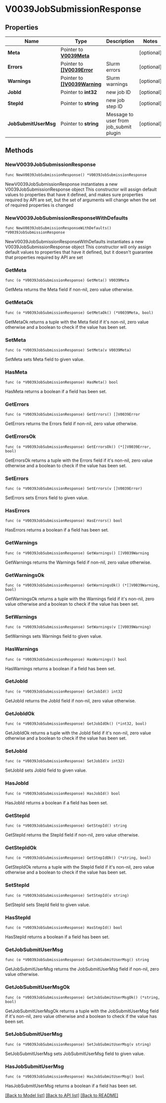 # V0039JobSubmissionResponse

## Properties

Name | Type | Description | Notes
------------ | ------------- | ------------- | -------------
**Meta** | Pointer to [**V0039Meta**](V0039Meta.md) |  | [optional] 
**Errors** | Pointer to [**[]V0039Error**](V0039Error.md) | Slurm errors | [optional] 
**Warnings** | Pointer to [**[]V0039Warning**](V0039Warning.md) | Slurm warnings | [optional] 
**JobId** | Pointer to **int32** | new job ID | [optional] 
**StepId** | Pointer to **string** | new job step ID | [optional] 
**JobSubmitUserMsg** | Pointer to **string** | Message to user from job_submit plugin | [optional] 

## Methods

### NewV0039JobSubmissionResponse

`func NewV0039JobSubmissionResponse() *V0039JobSubmissionResponse`

NewV0039JobSubmissionResponse instantiates a new V0039JobSubmissionResponse object
This constructor will assign default values to properties that have it defined,
and makes sure properties required by API are set, but the set of arguments
will change when the set of required properties is changed

### NewV0039JobSubmissionResponseWithDefaults

`func NewV0039JobSubmissionResponseWithDefaults() *V0039JobSubmissionResponse`

NewV0039JobSubmissionResponseWithDefaults instantiates a new V0039JobSubmissionResponse object
This constructor will only assign default values to properties that have it defined,
but it doesn't guarantee that properties required by API are set

### GetMeta

`func (o *V0039JobSubmissionResponse) GetMeta() V0039Meta`

GetMeta returns the Meta field if non-nil, zero value otherwise.

### GetMetaOk

`func (o *V0039JobSubmissionResponse) GetMetaOk() (*V0039Meta, bool)`

GetMetaOk returns a tuple with the Meta field if it's non-nil, zero value otherwise
and a boolean to check if the value has been set.

### SetMeta

`func (o *V0039JobSubmissionResponse) SetMeta(v V0039Meta)`

SetMeta sets Meta field to given value.

### HasMeta

`func (o *V0039JobSubmissionResponse) HasMeta() bool`

HasMeta returns a boolean if a field has been set.

### GetErrors

`func (o *V0039JobSubmissionResponse) GetErrors() []V0039Error`

GetErrors returns the Errors field if non-nil, zero value otherwise.

### GetErrorsOk

`func (o *V0039JobSubmissionResponse) GetErrorsOk() (*[]V0039Error, bool)`

GetErrorsOk returns a tuple with the Errors field if it's non-nil, zero value otherwise
and a boolean to check if the value has been set.

### SetErrors

`func (o *V0039JobSubmissionResponse) SetErrors(v []V0039Error)`

SetErrors sets Errors field to given value.

### HasErrors

`func (o *V0039JobSubmissionResponse) HasErrors() bool`

HasErrors returns a boolean if a field has been set.

### GetWarnings

`func (o *V0039JobSubmissionResponse) GetWarnings() []V0039Warning`

GetWarnings returns the Warnings field if non-nil, zero value otherwise.

### GetWarningsOk

`func (o *V0039JobSubmissionResponse) GetWarningsOk() (*[]V0039Warning, bool)`

GetWarningsOk returns a tuple with the Warnings field if it's non-nil, zero value otherwise
and a boolean to check if the value has been set.

### SetWarnings

`func (o *V0039JobSubmissionResponse) SetWarnings(v []V0039Warning)`

SetWarnings sets Warnings field to given value.

### HasWarnings

`func (o *V0039JobSubmissionResponse) HasWarnings() bool`

HasWarnings returns a boolean if a field has been set.

### GetJobId

`func (o *V0039JobSubmissionResponse) GetJobId() int32`

GetJobId returns the JobId field if non-nil, zero value otherwise.

### GetJobIdOk

`func (o *V0039JobSubmissionResponse) GetJobIdOk() (*int32, bool)`

GetJobIdOk returns a tuple with the JobId field if it's non-nil, zero value otherwise
and a boolean to check if the value has been set.

### SetJobId

`func (o *V0039JobSubmissionResponse) SetJobId(v int32)`

SetJobId sets JobId field to given value.

### HasJobId

`func (o *V0039JobSubmissionResponse) HasJobId() bool`

HasJobId returns a boolean if a field has been set.

### GetStepId

`func (o *V0039JobSubmissionResponse) GetStepId() string`

GetStepId returns the StepId field if non-nil, zero value otherwise.

### GetStepIdOk

`func (o *V0039JobSubmissionResponse) GetStepIdOk() (*string, bool)`

GetStepIdOk returns a tuple with the StepId field if it's non-nil, zero value otherwise
and a boolean to check if the value has been set.

### SetStepId

`func (o *V0039JobSubmissionResponse) SetStepId(v string)`

SetStepId sets StepId field to given value.

### HasStepId

`func (o *V0039JobSubmissionResponse) HasStepId() bool`

HasStepId returns a boolean if a field has been set.

### GetJobSubmitUserMsg

`func (o *V0039JobSubmissionResponse) GetJobSubmitUserMsg() string`

GetJobSubmitUserMsg returns the JobSubmitUserMsg field if non-nil, zero value otherwise.

### GetJobSubmitUserMsgOk

`func (o *V0039JobSubmissionResponse) GetJobSubmitUserMsgOk() (*string, bool)`

GetJobSubmitUserMsgOk returns a tuple with the JobSubmitUserMsg field if it's non-nil, zero value otherwise
and a boolean to check if the value has been set.

### SetJobSubmitUserMsg

`func (o *V0039JobSubmissionResponse) SetJobSubmitUserMsg(v string)`

SetJobSubmitUserMsg sets JobSubmitUserMsg field to given value.

### HasJobSubmitUserMsg

`func (o *V0039JobSubmissionResponse) HasJobSubmitUserMsg() bool`

HasJobSubmitUserMsg returns a boolean if a field has been set.


[[Back to Model list]](../README.md#documentation-for-models) [[Back to API list]](../README.md#documentation-for-api-endpoints) [[Back to README]](../README.md)


